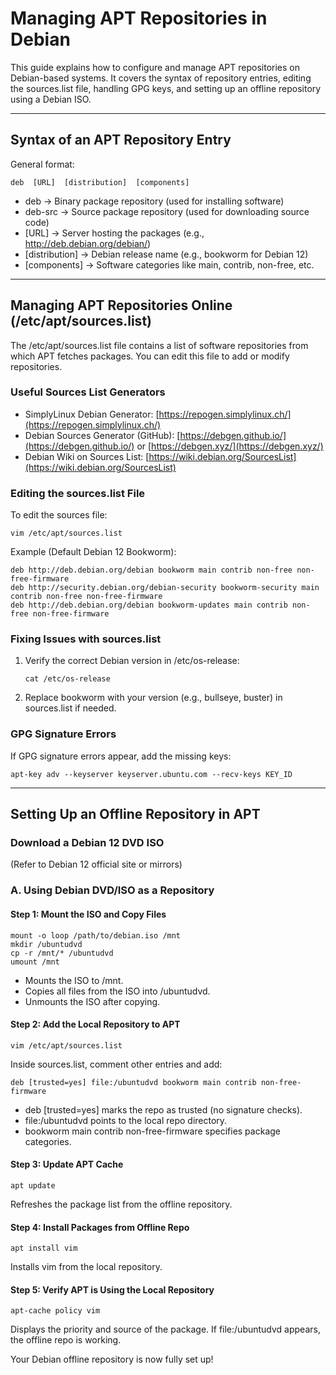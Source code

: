 # Managing APT Repositories in Debian

This guide explains how to configure and manage APT repositories on Debian-based systems. It covers the syntax of repository entries, editing the sources.list file, handling GPG keys, and setting up an offline repository using a Debian ISO.

-------------------------------------------------------------------------------
## Syntax of an APT Repository Entry

General format:
```
deb  [URL]  [distribution]  [components]
```
- deb → Binary package repository (used for installing software)  
- deb-src → Source package repository (used for downloading source code)  
- [URL] → Server hosting the packages (e.g., http://deb.debian.org/debian/)  
- [distribution] → Debian release name (e.g., bookworm for Debian 12)  
- [components] → Software categories like main, contrib, non-free, etc.

-------------------------------------------------------------------------------
## Managing APT Repositories Online (/etc/apt/sources.list)

The /etc/apt/sources.list file contains a list of software repositories from which APT fetches packages. You can edit this file to add or modify repositories.

### Useful Sources List Generators
- SimplyLinux Debian Generator: [https://repogen.simplylinux.ch/](https://repogen.simplylinux.ch/)  
- Debian Sources Generator (GitHub): [https://debgen.github.io/](https://debgen.github.io/) or [https://debgen.xyz/](https://debgen.xyz/)  
- Debian Wiki on Sources List: [https://wiki.debian.org/SourcesList](https://wiki.debian.org/SourcesList)

### Editing the sources.list File
To edit the sources file:
```
vim /etc/apt/sources.list
```

Example (Default Debian 12 Bookworm):
```
deb http://deb.debian.org/debian bookworm main contrib non-free non-free-firmware
deb http://security.debian.org/debian-security bookworm-security main contrib non-free non-free-firmware
deb http://deb.debian.org/debian bookworm-updates main contrib non-free non-free-firmware
```

### Fixing Issues with sources.list
1. Verify the correct Debian version in /etc/os-release:
   ```
   cat /etc/os-release
   ```
2. Replace bookworm with your version (e.g., bullseye, buster) in sources.list if needed.

### GPG Signature Errors
If GPG signature errors appear, add the missing keys:
```
apt-key adv --keyserver keyserver.ubuntu.com --recv-keys KEY_ID
```

-------------------------------------------------------------------------------
## Setting Up an Offline Repository in APT

### Download a Debian 12 DVD ISO
(Refer to Debian 12 official site or mirrors)

### A. Using Debian DVD/ISO as a Repository

#### Step 1: Mount the ISO and Copy Files
```
mount -o loop /path/to/debian.iso /mnt
mkdir /ubuntudvd
cp -r /mnt/* /ubuntudvd
umount /mnt
```
- Mounts the ISO to /mnt.  
- Copies all files from the ISO into /ubuntudvd.  
- Unmounts the ISO after copying.

#### Step 2: Add the Local Repository to APT
```
vim /etc/apt/sources.list
```
Inside sources.list, comment other entries and add:
```
deb [trusted=yes] file:/ubuntudvd bookworm main contrib non-free-firmware
```
- deb [trusted=yes] marks the repo as trusted (no signature checks).  
- file:/ubuntudvd points to the local repo directory.  
- bookworm main contrib non-free-firmware specifies package categories.

#### Step 3: Update APT Cache
```
apt update
```
Refreshes the package list from the offline repository.

#### Step 4: Install Packages from Offline Repo
```
apt install vim
```
Installs vim from the local repository.

#### Step 5: Verify APT is Using the Local Repository
```
apt-cache policy vim
```
Displays the priority and source of the package. If file:/ubuntudvd appears, the offline repo is working.

Your Debian offline repository is now fully set up!
